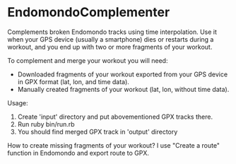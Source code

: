 EndomondoComplementer
=====================

Complements broken Endomondo tracks using time interpolation. Use it when your GPS device (usually a smartphone) dies or restarts during a workout, and you end up with two or more fragments of your workout.

To complement and merge your workout you will need:
- Downloaded fragments of your workout exported from your GPS device in GPX format (lat, lon, and time data).
- Manually created fragments of your workout (lat, lon, without time data).

Usage:
1. Create 'input' directory and put abovementioned GPX tracks there.
2. Run ruby bin/run.rb
3. You should find merged GPX track in 'output' directory

How to create missing fragments of your workout?
I use "Create a route" function in Endomondo and export route to GPX.
